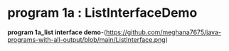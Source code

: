 # program 1a : ListInterfaceDemo

**program 1a_list interface demo**-(https://github.com/meghana7675/java-programs-with-all-output/blob/main/ListInterface.png)



